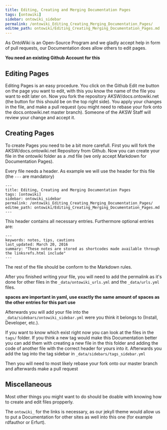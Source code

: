 ```yaml
---
title: Editing, Creating and Merging Documentation Pages
tags: [ontowiki]
sidebar: ontowiki_sidebar
permalink: /ontowiki_Editing_Creating_Merging_Documentation_Pages/
editme_path: ontowiki/Editing_Creating_Merging_Documentation_Pages.md
---
```


As OntoWiki is an Open-Source Program and we gladly accept help in form of pull requests, our Documentation does allow others to edit pages.

**You need an existing Github Account for this**

## Editing Pages

Editing Pages is an easy procedure. You click on the Github Edit me button on the page you want to edit, with this you know the name of the file you want to edit later on. Now you fork the repository AKSW/docs.ontowiki.net (the button for this should be on the top right side). You apply your changes in the file, and make a pull request (you might need to rebase your fork onto the docs.ontowiki.net master branch). Someone of the AKSW Staff will review your change and accept it.

## Creating Pages

To create Pages you need to be a bit more carefull. First you will fork the AKSW/docs.ontowiki.net Repository from Github.
Now you can create your file in the ontowiki folder as a .md file (we only accept Markdown for Documentation Pages).

Every file needs a header. As example we will use the header for this file (the `---` are mandatory)

    ---
    title: Editing, Creating and Merging Documentation Pages
    tags: [ontowiki]
    sidebar: ontowiki_sidebar
    permalink: /ontowiki_Editing_Creating_Merging_Documentation_Pages/
    editme_path: ontowiki/Editing_Creating_Merging_Documentation_Pages.md
    ---

This header contains all necessary entries. Furthermore optional entries are:

    ---
    keywords: notes, tips, cautions
    last_updated: March 20, 2016
    summary: "These notes are stored as shortcodes made available through the linksrefs.html include"
    ---

The rest of the file should be conform to the Markdown rules.

After you finished writing your file, you will need to add the permalink as it's done for other files in the `_data/ontowiki_urls.yml` and the `_data/urls.yml` files. 

**spaces are important in yaml, use exactly the same amount of spaces as the other entries for this part use**

Afterwards you will add your file into the `_data/sidebars/ontowiki_sidebar.yml` were you think it belongs to (Install, Developer, etc.).

If you want to know which exist right now you can look at the files in the `tags/` folder. If you think a new tag would
make this Documentation better you can add them with creating a new file in the this folder and adding the code of another file with the correct header for yours into it. Afterwards you add the tag into the tag sidebar in `_data/sidebars/tags_sidebar.yml`

Then you will need to most likely rebase your fork onto our master branch and afterwards make a pull request

## Miscellaneous

Most other things you might want to do should be doable with knowing how to create and edit files propperly.

The `ontowiki_` for the links is necessary, as our jekyll theme would allow us to put a Documentation for other sites as well into this one (for example rdfauthor or Erfurt).
